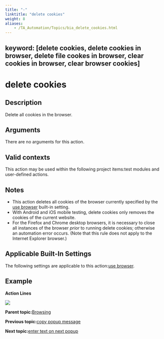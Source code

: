 ```yaml
--- 
title: "-"
linktitle: "delete cookies"
weight: 8
aliases: 
    - /TA_Automation/Topics/bia_delete_cookies.html
---
```

keyword: [delete cookies, delete cookies in browser, delete file cookes in browser, clear cookies in browser, clear browser cookies]
---

# delete cookies

## Description

Delete all cookies in the browser.

## Arguments

There are no arguments for this action.

## Valid contexts

This action may be used within the following project items:test modules and user-defined actions.

## Notes

-   This action deletes all cookies of the browser currently specified by the [use browser](bis_use_browser.html) built-in setting.
-   With Android and iOS mobile testing, delete cookies only removes the cookies of the current website.
-   For the Firefox and Chrome desktop browsers, it is necessary to close all instances of the browser *prior* to running delete cookies; otherwise an automation error occurs. \(Note that this rule does not apply to the Internet Explorer browser.\)

## Applicable Built-In Settings

The following settings are applicable to this action:[use browser](bis_use_browser.html).

## Example

**Action Lines**

![](/images//Images/bia_delete_cookies_pgm.png)

**Parent topic:**[Browsing](/TA_Automation/Topics/bia_browsing.html)

**Previous topic:**[copy popup message](/TA_Automation/Topics/bia_copy_popup_message.html)

**Next topic:**[enter text on next popup](/TA_Automation/Topics/bia_enter_text_on_next_popup.html)

